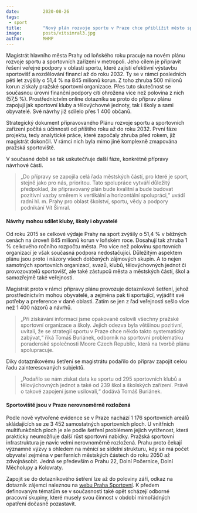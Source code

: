 ```yaml
---
date:         2020-08-26
tags:         
 - sport
title:        "Nový plán rozvoje sportu v Praze chce přiblížit město sportovním metropolím, své návrhy sdílí kluby, školy i obyvatelé"
image: 	      posts/vitsimral3.jpg
author:       MHMP
---
```


Magistrát hlavního města Prahy od loňského roku pracuje na novém plánu rozvoje sportu a sportovních zařízení v metropoli. Jeho cílem je připravit řešení veřejné podpory v oblasti sportu, které zajistí efektivní výstavbu sportovišť a rozdělování financí až do roku 2032. Ty se v rámci posledních pěti let zvýšily o 51,4 % na 845 milionů korun. Z toho zhruba 500 milionů korun získaly pražské sportovní organizace. Přes tuto skutečnost se současnou úrovní finanční podpory cítí ohrožena více než polovina z nich (57,5 %). Prostřednictvím online dotazníku se proto do příprav plánu zapojují jak sportovní kluby a tělovýchovné jednoty, tak i školy a sami obyvatelé. Své návrhy již sdílelo přes 1 400 občanů.

Strategický dokument připravovaného Plánu rozvoje sportu a sportovních zařízení počítá s účinností od příštího roku až do roku 2032. První fáze projektu, tedy analytické práce, které započaly zhruba před rokem, již magistrát dokončil. V rámci nich byla mimo jiné komplexně zmapována pražská sportoviště.

V současné době se tak uskutečňuje další fáze, konkrétně přípravy návrhové části. 

> „Do přípravy se zapojila celá řada městských částí, pro které je sport, stejně jako pro nás, prioritou. Tato spolupráce vytváří důležitý předpoklad, že připravovaný plán bude kvalitní a bude budovat pozitivní vazby směrem k vertikální a horizontální spolupráci,“ uvádí radní hl. m. Prahy pro oblast školství, sportu, vědy a podpory podnikání Vít Šimral.

#### Návrhy mohou sdílet kluby, školy i obyvatelé

Od roku 2015 se celkové výdaje Prahy na sport zvýšily o 51,4 % v běžných cenách na úroveň 845 milionů korun v loňském roce. Dosahují tak zhruba 1 % celkového ročního rozpočtu města. Pro více než polovinu sportovních organizací je však současná podpora nedostačující. Důležitým aspektem plánu jsou proto i názory všech dotčených zájmových skupin. A to nejen samotných sportovních organizací, svazů, klubů, tělovýchovných jednot či provozovatelů sportovišť, ale také zástupců města a městských částí, škol a samozřejmě také veřejnosti.

Magistrát proto v rámci přípravy plánu provozuje dotazníkové šetření, jehož prostřednictvím mohou obyvatelé, a zejména pak ti sportující, vyjádřit své potřeby a preference v dané oblasti. Zatím se jen z řad veřejnosti sešlo více než 1 400 názorů a návrhů.

> „Při získávání informací jsme opakovaně oslovili všechny pražské sportovní organizace a školy. Jejich odezva byla většinou pozitivní, uvítali, že se strategií sportu v Praze chce někdo takto systematicky zabývat,“ říká Tomáš Buriánek, odborník na sportovní problematiku poradenské společnosti Moore Czech Republic, která na tvorbě plánu spolupracuje.

Díky dotazníkovému šetření se magistrátu podařilo do příprav zapojit celou řadu zainteresovaných subjektů. 

> „Podařilo se nám získat data ke sportu od 295 sportovních klubů a tělovýchovných jednot a také od 239 škol a školských zařízení. Právě o takové zapojení jsme usilovali,“ dodává Tomáš Buriánek.

#### Sportoviště jsou v Praze nerovnoměrně rozložená

Podle nově vytvořené evidence se v Praze nachází 1 176 sportovních areálů skládajících se ze 3 452 samostatných sportovních ploch. U vnitřních multifunkčních ploch je ale podle šetření problémem jejich vytíženost, která prakticky neumožňuje další růst sportovní nabídky. Pražská sportovní infrastruktura je navíc velmi nerovnoměrně rozložená. Prahu proto čekají významné výzvy s ohledem na měnící se sídelní strukturu, kdy se má počet obyvatel zejména v periferních městských částech do roku 2050 až zdvojnásobit. Jedná se především o Prahu 22, Dolní Počernice, Dolní Měcholupy a Kolovraty.

Zapojit se do dotazníkového šetření lze až do poloviny září, odkaz na dotazník zájemci naleznou na [webu Praha Sportovní](https://www.survio.com/survey/d/sportvpraze). K předem definovaným tématům se v současnosti také opět scházejí odborné pracovní skupiny, které musely svou činnost v období mimořádných opatření dočasně pozastavit.

